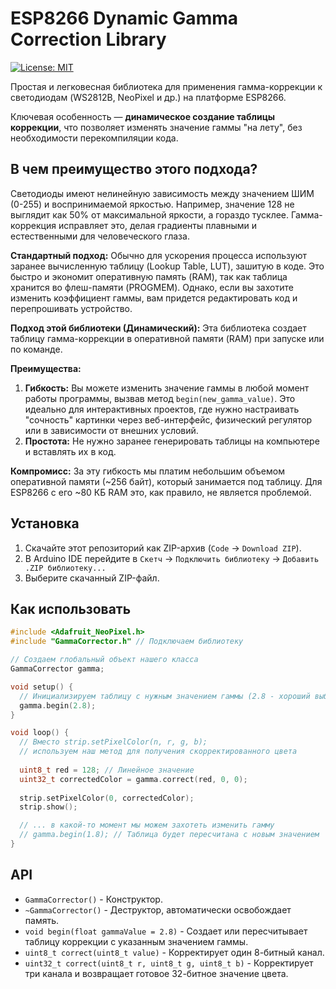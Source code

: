 # ESP8266 Dynamic Gamma Correction Library

[![License: MIT](https://img.shields.io/badge/License-MIT-yellow.svg)](https://opensource.org/licenses/MIT)

Простая и легковесная библиотека для применения гамма-коррекции к светодиодам (WS2812B, NeoPixel и др.) на платформе ESP8266.

Ключевая особенность — **динамическое создание таблицы коррекции**, что позволяет изменять значение гаммы "на лету", без необходимости перекомпиляции кода.

## В чем преимущество этого подхода?

Светодиоды имеют нелинейную зависимость между значением ШИМ (0-255) и воспринимаемой яркостью. Например, значение 128 не выглядит как 50% от максимальной яркости, а гораздо тусклее. Гамма-коррекция исправляет это, делая градиенты плавными и естественными для человеческого глаза.

**Стандартный подход:**
Обычно для ускорения процесса используют заранее вычисленную таблицу (Lookup Table, LUT), зашитую в коде. Это быстро и экономит оперативную память (RAM), так как таблица хранится во флеш-памяти (PROGMEM). Однако, если вы захотите изменить коэффициент гаммы, вам придется редактировать код и перепрошивать устройство.

**Подход этой библиотеки (Динамический):**
Эта библиотека создает таблицу гамма-коррекции в оперативной памяти (RAM) при запуске или по команде.

**Преимущества:**
1.  **Гибкость:** Вы можете изменить значение гаммы в любой момент работы программы, вызвав метод `begin(new_gamma_value)`. Это идеально для интерактивных проектов, где нужно настраивать "сочность" картинки через веб-интерфейс, физический регулятор или в зависимости от внешних условий.
2.  **Простота:** Не нужно заранее генерировать таблицы на компьютере и вставлять их в код.

**Компромисс:**
За эту гибкость мы платим небольшим объемом оперативной памяти (~256 байт), который занимается под таблицу. Для ESP8266 с его ~80 КБ RAM это, как правило, не является проблемой.

## Установка

1.  Скачайте этот репозиторий как ZIP-архив (`Code` -> `Download ZIP`).
2.  В Arduino IDE перейдите в `Скетч` -> `Подключить библиотеку` -> `Добавить .ZIP библиотеку...`
3.  Выберите скачанный ZIP-файл.

## Как использовать

```cpp
#include <Adafruit_NeoPixel.h>
#include "GammaCorrector.h" // Подключаем библиотеку

// Создаем глобальный объект нашего класса
GammaCorrector gamma; 

void setup() {
  // Инициализируем таблицу с нужным значением гаммы (2.8 - хороший выбор для LED)
  gamma.begin(2.8); 
}

void loop() {
  // Вместо strip.setPixelColor(n, r, g, b);
  // используем наш метод для получения скорректированного цвета
  
  uint8_t red = 128; // Линейное значение
  uint32_t correctedColor = gamma.correct(red, 0, 0);
  
  strip.setPixelColor(0, correctedColor);
  strip.show();

  // ... в какой-то момент мы можем захотеть изменить гамму
  // gamma.begin(1.8); // Таблица будет пересчитана с новым значением
}
```

## API

*   `GammaCorrector()` - Конструктор.
*   `~GammaCorrector()` - Деструктор, автоматически освобождает память.
*   `void begin(float gammaValue = 2.8)` - Создает или пересчитывает таблицу коррекции с указанным значением гаммы.
*   `uint8_t correct(uint8_t value)` - Корректирует один 8-битный канал.
*   `uint32_t correct(uint8_t r, uint8_t g, uint8_t b)` - Корректирует три канала и возвращает готовое 32-битное значение цвета.
